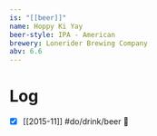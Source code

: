 ```yaml
---
is: "[[beer]]"
name: Hoppy Ki Yay
beer-style: IPA - American
brewery: Lonerider Brewing Company
abv: 6.6
---
```

# Log
- [x] [[2015-11]] #do/drink/beer 🤞

